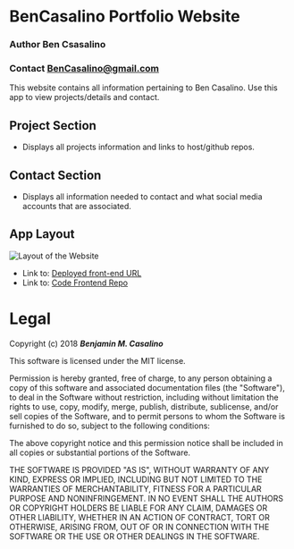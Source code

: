 # BenCasalino Portfolio Website

### Author **Ben Csasalino**

### Contact **BenCasalino@gmail.com**

This website contains all information pertaining to Ben Casalino. Use this app to view projects/details and contact.

## Project Section

- Displays all projects information and links to host/github repos.

## Contact Section

- Displays all information needed to contact and what social media accounts that are associated.

## App Layout

![Layout of the Website](Layout.png)

- Link to: [Deployed front-end URL](https://bencasalino.com/)
- Link to: [Code Frontend Repo](https://github.com/bencasalino/BenCasalino-Portfolio/)

# Legal

Copyright (c) 2018 **_Benjamin M. Casalino_**

This software is licensed under the MIT license.

Permission is hereby granted, free of charge, to any person obtaining a copy
of this software and associated documentation files (the "Software"), to deal
in the Software without restriction, including without limitation the rights
to use, copy, modify, merge, publish, distribute, sublicense, and/or sell
copies of the Software, and to permit persons to whom the Software is
furnished to do so, subject to the following conditions:

The above copyright notice and this permission notice shall be included in
all copies or substantial portions of the Software.

THE SOFTWARE IS PROVIDED "AS IS", WITHOUT WARRANTY OF ANY KIND, EXPRESS OR
IMPLIED, INCLUDING BUT NOT LIMITED TO THE WARRANTIES OF MERCHANTABILITY,
FITNESS FOR A PARTICULAR PURPOSE AND NONINFRINGEMENT. IN NO EVENT SHALL THE
AUTHORS OR COPYRIGHT HOLDERS BE LIABLE FOR ANY CLAIM, DAMAGES OR OTHER
LIABILITY, WHETHER IN AN ACTION OF CONTRACT, TORT OR OTHERWISE, ARISING FROM,
OUT OF OR IN CONNECTION WITH THE SOFTWARE OR THE USE OR OTHER DEALINGS IN
THE SOFTWARE.
